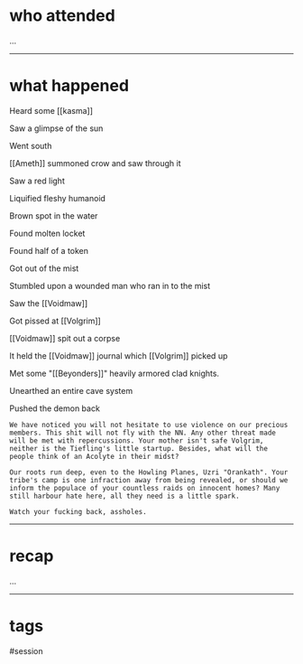 # who attended

...

---
# what happened

Heard some [[kasma]]

Saw a glimpse of the sun

Went south

[[Ameth]] summoned crow and saw through it

Saw a red light

Liquified fleshy humanoid

Brown spot in the water

Found molten locket

Found half of a token

Got out of the mist

Stumbled upon a wounded man who ran in to the mist

Saw the [[Voidmaw]]

Got pissed at [[Volgrim]]

[[Voidmaw]] spit out a corpse

It held the [[Voidmaw]] journal which [[Volgrim]] picked up

Met some "[[Beyonders]]" heavily armored clad knights.

Unearthed an entire cave system

Pushed the demon back

```
We have noticed you will not hesitate to use violence on our precious members. This shit will not fly with the NN. Any other threat made will be met with repercussions. Your mother isn't safe Volgrim, neither is the Tiefling's little startup. Besides, what will the people think of an Acolyte in their midst?   

Our roots run deep, even to the Howling Planes, Uzri "Orankath". Your tribe's camp is one infraction away from being revealed, or should we inform the populace of your countless raids on innocent homes? Many still harbour hate here, all they need is a little spark.   

Watch your fucking back, assholes.
```


---
# recap

...

---
# tags

#session